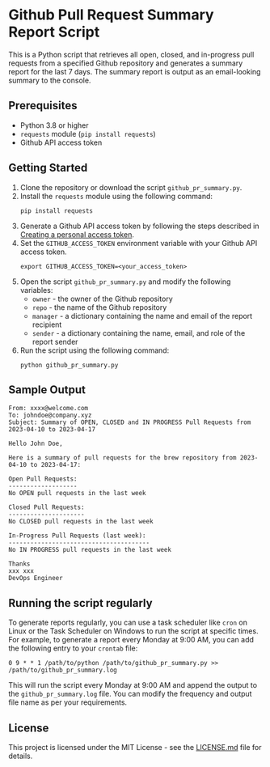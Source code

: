# Github Pull Request Summary Report Script

This is a Python script that retrieves all open, closed, and in-progress pull requests from a specified Github repository and generates a summary report for the last 7 days. The summary report is output as an email-looking summary to the console.

## Prerequisites

- Python 3.8 or higher
- `requests` module (`pip install requests`)
- Github API access token

## Getting Started

1. Clone the repository or download the script `github_pr_summary.py`.
2. Install the `requests` module using the following command:
    ```
    pip install requests
    ```
3. Generate a Github API access token by following the steps described in [Creating a personal access token](https://docs.github.com/en/authentication/keeping-your-account-and-data-secure/creating-a-personal-access-token).
4. Set the `GITHUB_ACCESS_TOKEN` environment variable with your Github API access token.
    ```
    export GITHUB_ACCESS_TOKEN=<your_access_token>
    ```
5. Open the script `github_pr_summary.py` and modify the following variables:
    - `owner` - the owner of the Github repository
    - `repo` - the name of the Github repository
    - `manager` - a dictionary containing the name and email of the report recipient
    - `sender` - a dictionary containing the name, email, and role of the report sender
6. Run the script using the following command:
    ```
    python github_pr_summary.py
    ```

## Sample Output
    From: xxxx@welcome.com
    To: johndoe@company.xyz
    Subject: Summary of OPEN, CLOSED and IN PROGRESS Pull Requests from 2023-04-10 to 2023-04-17

    Hello John Doe,

    Here is a summary of pull requests for the brew repository from 2023-04-10 to 2023-04-17:

    Open Pull Requests:
    -------------------
    No OPEN pull requests in the last week

    Closed Pull Requests:
    ---------------------
    No CLOSED pull requests in the last week

    In-Progress Pull Requests (last week):
    ---------------------------------------
    No IN PROGRESS pull requests in the last week

    Thanks
    xxx xxx
    DevOps Engineer


## Running the script regularly

To generate reports regularly, you can use a task scheduler like `cron` on Linux or the Task Scheduler on Windows to run the script at specific times. For example, to generate a report every Monday at 9:00 AM, you can add the following entry to your `crontab` file:

    0 9 * * 1 /path/to/python /path/to/github_pr_summary.py >> /path/to/github_pr_summary.log

This will run the script every Monday at 9:00 AM and append the output to the `github_pr_summary.log` file. You can modify the frequency and output file name as per your requirements.

## License

This project is licensed under the MIT License - see the [LICENSE.md](LICENSE.md) file for details.

